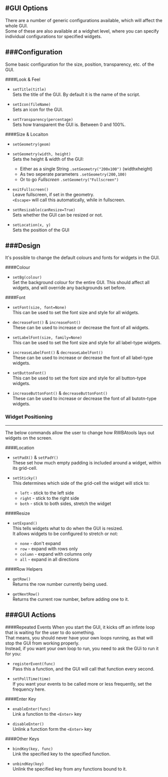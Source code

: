 #GUI Options
---
There are a number of generic configurations available, which will affect the whole GUI.  
Some of these are also available at a widghet level, where you can specify individual configurations tor specified widgets.  

###Configuration
---

Some basic configuration for the size, position, transparency, etc. of the GUI.

####Look & Feel  
* `setTitle(title)`  
    Sets the title of the GUI. By default it is the name of the script.

* `setIcon(fileName)`  
    Sets an icon for the GUI.

* `setTransparency(percentage)`  
    Sets how transparent the GUI is. Between 0 and 100%.

####Size & Locaiton

* `setGeometry(geom)`  
* `setGeometry(width, height)`  
    Sets the height & width of the GUI:  
    * Either as a single String `.setGeometry("200x100")` (widthxheight)  
    * As two seperate parameters `.setGeometry(200,100)`
    * Or to go *Fullscreen* `.setGeometry("Fullscreen")`  

* `exitFullscreen()`  
    Leave fullscreen, if set in the geometry.    
    `<Escape>` will call this automatically, while in fullscreen.  

* `setResizable(canResize=True)`  
    Sets whether the GUI can be resized or not.  

* `setLocation(x, y)`  
    Sets the position of the GUI  

###Design
----
It's possible to change the default colours and fonts for widgets in the GUI.

####Colour

* `setBg(colour)`  
    Set the background colour for the entire GUI. This should affect all widgets, and will override any backgrounds set before.

####Font
* `setFont(size, font=None)`  
    This can be used to set the font size and style for all widgets.

* `decreaseFont()` & `increaseFont()`  
    These can be used to increase or decrease the font of all widgets.

* `setLabelFont(size, family=None)`  
    This can be used to set the font size and style for all label-type widgets.

* `increaseLabelFont()` & `decreaseLabelFont()`  
    These can be used to increase or decrease the font of all label-type widgets.

* `setButtonFont()`  
    This can be used to set the font size and style for all button-type widgets.

* `increaseButtonFont()` & `decreaseButtonFont()`  
    These can be used to increase or decrease the font of all butotn-type widgets.

### Widget Positioning
----

The below commands allow the user to change how RWBAtools lays out widgets on the screen.

####Location

* `setPadX()` & `setPadY()`  
    These set how much empty padding is included around a widget, within its grid-cell.

* `setSticky()`  
    This determines which side of the grid-cell the widget will stick to:

    * `left` - stick to the left side
    * `right` - stick to the right side
    * `both` - stick to both sides, stretch the widget

####Resize
* `setExpand()`  
    This tells widgets what to do when the GUI is resized.  
    It allows widgets to be configured to stretch or not:

    * `none` - don't expand
    * `row` - expand with rows only
    * `column` - expand with columns only
    * `all` - expand in all directions

####Row Helpers
* `getRow()`  
    Returns the row number currently being used.

* `getNextRow()`  
    Returns the current row number, before adding one to it.

###GUI Actions
----
####Repeated Events
When you start the GUI, it kicks off an infinte loop that is waiting for the user to do something.  
That means, you should never have your own loops running, as that will stop the GUI from working properly.  
Instead, if you want your own loop to run, you need to ask the GUi to run it for you:  

* `registerEvent(func)`  
    Pass this a function, and the GUI will call that function every second.

* `setPollTime(time)`  
    If you want your events to be called more or less frequently, set the frequency here.

####Enter Key
* `enableEnter(func)`  
    Link a function to the `<Enter>` key

* `disableEnter()`  
    Unlink a function form the `<Enter>`  key

####Other Keys
* `bindKey(key, func)`  
    Link the specified key to the specified function.

* `unbindKey(key)`  
    Unlink the specified key from any functions bound to it.

